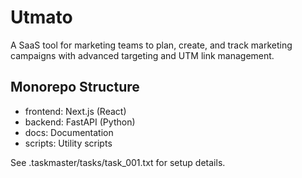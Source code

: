 # Utmato

A SaaS tool for marketing teams to plan, create, and track marketing campaigns with advanced targeting and UTM link management.

## Monorepo Structure
- frontend: Next.js (React)
- backend: FastAPI (Python)
- docs: Documentation
- scripts: Utility scripts

See .taskmaster/tasks/task_001.txt for setup details. 